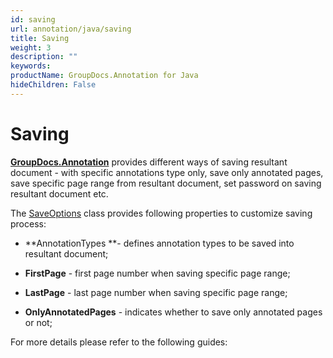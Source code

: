```yaml
---
id: saving
url: annotation/java/saving
title: Saving
weight: 3
description: ""
keywords: 
productName: GroupDocs.Annotation for Java
hideChildren: False
---
```

# Saving

**[GroupDocs.Annotation](https://products.groupdocs.com/annotation/java)** provides different ways of saving resultant document - with specific annotations type only, save only annotated pages, save specific page range from resultant document, set password on saving resultant document etc.

The [SaveOptions](https://apireference.groupdocs.com/java/annotation/com.groupdocs.annotation.options.export/SaveOptions) class provides following properties to customize saving process:

*   **AnnotationTypes **\- defines annotation types to be saved into resultant document;
    
*   **FirstPage** - first page number when saving specific page range;
    
*   **LastPage** - last page number when saving specific page range;
    
*   **OnlyAnnotatedPages** - indicates whether to save only annotated pages or not;
    

For more details please refer to the following guides:
